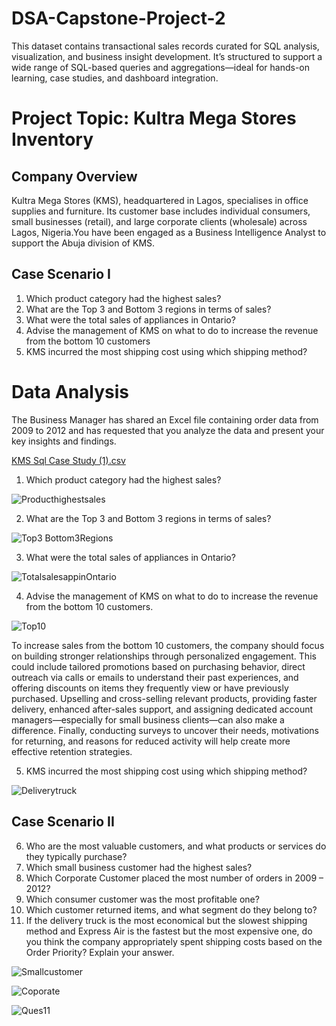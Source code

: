 # DSA-Capstone-Project-2
This dataset contains transactional sales records curated for SQL analysis, visualization, and business insight development. It’s structured to support a wide range of SQL-based queries and aggregations—ideal for hands-on learning, case studies, and dashboard integration.

# Project Topic:  Kultra Mega Stores Inventory

## Company Overview
Kultra Mega Stores (KMS), headquartered in Lagos, specialises in office supplies and furniture. Its customer base includes individual consumers, small businesses (retail), and large corporate clients (wholesale) across Lagos, Nigeria.You have been engaged as a Business Intelligence Analyst to support the Abuja division of KMS.

## Case Scenario I
1. Which product category had the highest sales?
2. What are the Top 3 and Bottom 3 regions in terms of sales?
3. What were the total sales of appliances in Ontario?
4. Advise the management of KMS on what to do to increase the revenue from the bottom 10 customers
5. KMS incurred the most shipping cost using which shipping method?

# Data Analysis 
The Business Manager has shared an Excel file containing order data from 2009 to 2012 and has requested that you analyze the data and present your key insights and findings.

[KMS Sql Case Study (1).csv](https://github.com/user-attachments/files/21315790/KMS.Sql.Case.Study.1.csv)

1. Which product category had the highest sales?

![Producthighestsales](https://github.com/user-attachments/assets/f96fba7d-befd-461d-b867-248c245440be)

2. What are the Top 3 and Bottom 3 regions in terms of sales?

![Top3 Bottom3Regions](https://github.com/user-attachments/assets/500c5651-2a27-4232-93a4-687e48dc9f05)

3. What were the total sales of appliances in Ontario?

![TotalsalesappinOntario](https://github.com/user-attachments/assets/60aeb509-9747-454c-b8ed-7095f8fd0b51)

4. Advise the management of KMS on what to do to increase the revenue from the bottom 10 customers.

![Top10](https://github.com/user-attachments/assets/df9ec694-a105-4344-a394-6724f3506670)

To increase sales from the bottom 10 customers, the company should focus on building stronger relationships through personalized engagement. This could include tailored promotions based on purchasing behavior, direct outreach via calls or emails to understand their past experiences, and offering discounts on items they frequently view or have previously purchased. Upselling and cross-selling relevant products, providing faster delivery, enhanced after-sales support, and assigning dedicated account managers—especially for small business clients—can also make a difference. Finally, conducting surveys to uncover their needs, motivations for returning, and reasons for reduced activity will help create more effective retention strategies.

5. KMS incurred the most shipping cost using which shipping method?

![Deliverytruck](https://github.com/user-attachments/assets/885d4551-0c86-4897-9734-b7cab3b95460)

## Case Scenario II 
6. Who are the most valuable customers, and what products or services do they typically 
purchase? 
7. Which small business customer had the highest sales? 
8. Which Corporate Customer placed the most number of orders in 2009 – 2012? 
9. Which consumer customer was the most profitable one? 
10. Which customer returned items, and what segment do they belong to? 
11. If the delivery truck is the most economical but the slowest shipping method and Express Air is the fastest but the most expensive one, do you think the company appropriately spent shipping costs based on the Order Priority? Explain your answer. 

![Smallcustomer](https://github.com/user-attachments/assets/01837163-e6da-4f5b-a970-241d2b8f5c70)

![Coporate](https://github.com/user-attachments/assets/0f1745aa-2539-48a6-9d26-971d428e157a)

![Ques11](https://github.com/user-attachments/assets/256bcbe1-ab5f-489c-b23d-79fd6cf7c648)













